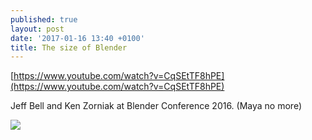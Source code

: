 ```yaml
---
published: true
layout: post
date: '2017-01-16 13:40 +0100'
title: The size of Blender
---
```

[https://www.youtube.com/watch?v=CqSEtTF8hPE](https://www.youtube.com/watch?v=CqSEtTF8hPE)

Jeff Bell and Ken Zorniak at Blender Conference 2016. (Maya no more)

![](https://static01.nyt.com/images/2008/06/25/dining/25blender.600.nostroke.jpg)
